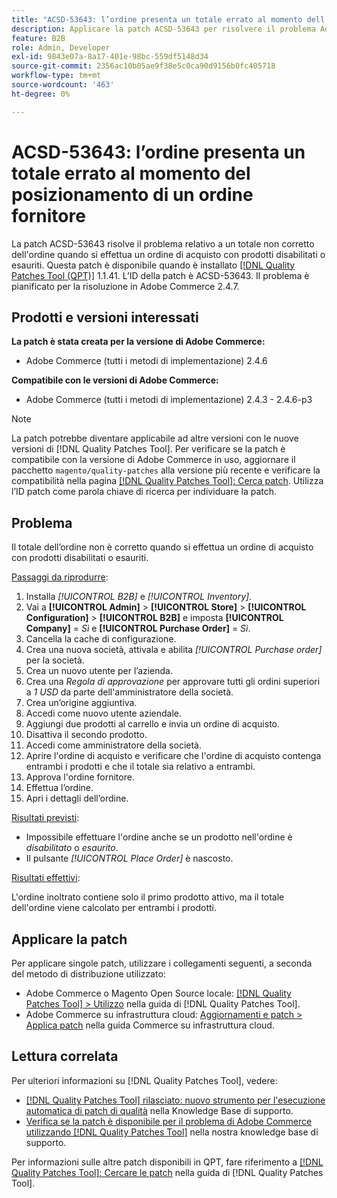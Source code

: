 ```yaml
---
title: "ACSD-53643: l’ordine presenta un totale errato al momento dell’inserimento di un ordine fornitore"
description: Applicare la patch ACSD-53643 per risolvere il problema Adobe Commerce in cui l'ordine presenta un totale errato quando si effettua un ordine con prodotti disabilitati o esauriti.
feature: B2B
role: Admin, Developer
exl-id: 9843e07a-8a17-401e-98bc-559df5148d34
source-git-commit: 2356ac10b05ae9f38e5c0ca90d9156b0fc405718
workflow-type: tm+mt
source-wordcount: '463'
ht-degree: 0%

---
```


# ACSD-53643: l’ordine presenta un totale errato al momento del posizionamento di un ordine fornitore

La patch ACSD-53643 risolve il problema relativo a un totale non corretto dell&#39;ordine quando si effettua un ordine di acquisto con prodotti disabilitati o esauriti. Questa patch è disponibile quando è installato [[!DNL Quality Patches Tool (QPT)]](/help/announcements/adobe-commerce-announcements/magento-quality-patches-released-new-tool-to-self-serve-quality-patches.md) 1.1.41. L’ID della patch è ACSD-53643. Il problema è pianificato per la risoluzione in Adobe Commerce 2.4.7.

## Prodotti e versioni interessati

**La patch è stata creata per la versione di Adobe Commerce:**

* Adobe Commerce (tutti i metodi di implementazione) 2.4.6

**Compatibile con le versioni di Adobe Commerce:**

* Adobe Commerce (tutti i metodi di implementazione) 2.4.3 - 2.4.6-p3

>[!NOTE]
>
>La patch potrebbe diventare applicabile ad altre versioni con le nuove versioni di [!DNL Quality Patches Tool]. Per verificare se la patch è compatibile con la versione di Adobe Commerce in uso, aggiornare il pacchetto `magento/quality-patches` alla versione più recente e verificare la compatibilità nella pagina [[!DNL Quality Patches Tool]: Cerca patch](https://experienceleague.adobe.com/tools/commerce-quality-patches/index.html?lang=it). Utilizza l’ID patch come parola chiave di ricerca per individuare la patch.

## Problema

Il totale dell’ordine non è corretto quando si effettua un ordine di acquisto con prodotti disabilitati o esauriti.

<u>Passaggi da riprodurre</u>:

1. Installa *[!UICONTROL B2B]* e *[!UICONTROL Inventory]*.
1. Vai a **[!UICONTROL Admin]** > **[!UICONTROL Store]** > **[!UICONTROL Configuration]** > **[!UICONTROL B2B]** e imposta **[!UICONTROL Company]** = *Sì* e **[!UICONTROL Purchase Order]** = *Sì*.
1. Cancella la cache di configurazione.
1. Crea una nuova società, attivala e abilita *[!UICONTROL Purchase order]* per la società.
1. Crea un nuovo utente per l’azienda.
1. Crea una *Regola di approvazione* per approvare tutti gli ordini superiori a *1 USD* da parte dell&#39;amministratore della società.
1. Crea un’origine aggiuntiva.
1. Accedi come nuovo utente aziendale.
1. Aggiungi due prodotti al carrello e invia un ordine di acquisto.
1. Disattiva il secondo prodotto.
1. Accedi come amministratore della società.
1. Aprire l&#39;ordine di acquisto e verificare che l&#39;ordine di acquisto contenga entrambi i prodotti e che il totale sia relativo a entrambi.
1. Approva l&#39;ordine fornitore.
1. Effettua l’ordine.
1. Apri i dettagli dell’ordine.

<u>Risultati previsti</u>:

* Impossibile effettuare l&#39;ordine anche se un prodotto nell&#39;ordine è *disabilitato* o *esaurito*.
* Il pulsante *[!UICONTROL Place Order]* è nascosto.

<u>Risultati effettivi</u>:

L&#39;ordine inoltrato contiene solo il primo prodotto attivo, ma il totale dell&#39;ordine viene calcolato per entrambi i prodotti.

## Applicare la patch

Per applicare singole patch, utilizzare i collegamenti seguenti, a seconda del metodo di distribuzione utilizzato:

* Adobe Commerce o Magento Open Source locale: [[!DNL Quality Patches Tool] > Utilizzo](https://experienceleague.adobe.com/docs/commerce-operations/tools/quality-patches-tool/usage.html?lang=it) nella guida di [!DNL Quality Patches Tool].
* Adobe Commerce su infrastruttura cloud: [Aggiornamenti e patch > Applica patch](https://experienceleague.adobe.com/docs/commerce-cloud-service/user-guide/develop/upgrade/apply-patches.html?lang=it) nella guida Commerce su infrastruttura cloud.

## Lettura correlata

Per ulteriori informazioni su [!DNL Quality Patches Tool], vedere:

* [[!DNL Quality Patches Tool] rilasciato: nuovo strumento per l&#39;esecuzione automatica di patch di qualità](/help/announcements/adobe-commerce-announcements/magento-quality-patches-released-new-tool-to-self-serve-quality-patches.md) nella Knowledge Base di supporto.
* [Verifica se la patch è disponibile per il problema di Adobe Commerce utilizzando  [!DNL Quality Patches Tool]](/help/support-tools/patches-available-in-qpt-tool/check-patch-for-magento-issue-with-magento-quality-patches.md) nella nostra knowledge base di supporto.

Per informazioni sulle altre patch disponibili in QPT, fare riferimento a [[!DNL Quality Patches Tool]: Cercare le patch](https://experienceleague.adobe.com/tools/commerce-quality-patches/index.html?lang=it) nella guida di [!DNL Quality Patches Tool].
